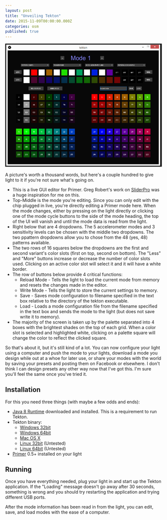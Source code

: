 ```yaml
---
layout: post
title: "Unveiling Tekton"
date: 2015-11-09T00:00:00.000Z
categories: osm
published: true
---
```

![Tekton](/images/tekton.png)

A picture's worth a thousand words, but here's a couple hundred to give light to it if you're not sure what's going on.

* This is a live GUI editor for Primer. Greg Robert's work on [SliderPro](http://github.com/gregroberti/Slider-Pro/) was a huge inspiration for me on this.
* Top-Middle is the mode you're editing. Since you can only edit with the chip plugged in live, you're directly editing a Primer mode here. When the mode changes, either by pressing on the light directly or clicking one of the mode cycle buttons to the side of the mode heading, the top of the UI will vanish and until the mode data is read from the light.
* Right below that are 4 dropdowns. The 5 accelerometer modes and 3 sensitivity levels can be chosen with the middle two dropdowns. The two ppattern dropdowns allow you to chose from the 48 (yes, 48) patterns available.
* The two rows of 16 squares below the dropdowns are the first and second variant's color slots (first on top, second on bottom). The "Less" and "More" buttons increase or decrease the number of color slots used. Clicking on an active color slot will select it and it will have a white border.
* The row of buttons below provide 4 critical functions:
  * Reload Mode - Tells the light to load the current mode from memory and resets the changes made in the editor.
  * Write Mode - Tells the light to store the current settings to memory.
  * Save - Saves mode configuration to filename specified in the text box relative to the directory of the tekton executable.
  * Load - Loads a mode configuration file from the filename specified in the text box and sends the mode to the light (but does not save write it to memory).
* The majority of the screen is taken up by the palette separated into 4 boxes with the brightest shades on the top of each grid. When a color slot is selected and highlighted white, clicking on a palette square will change the color to reflect the clicked square.

So that's about it, but it's still kind of a lot. You can now configure your light using a computer and push the mode to your lights, download a mode you design while out at a whoe for later use, or share your modes with the world by saving your presets and posting them on Facebook or elsewhere. I don't think I can design presets any other way now that I've got this. I'm sure you'll feel the same once you've tried it.


## Installation

For this you need three things (with maybe a few odds and ends):

* [Java 8 Runtime](http://www.oracle.com/technetwork/java/javase/downloads/jre8-downloads-2133155.html) downloaded and installed. This is a requirement to run Tekton.
* Tekton binary:
  * [Windows 32bit](/firmwares/tekton.0.1.win32.zip)
  * [Windows 64bit](/firmwares/tekton.0.1.win64.zip)
  * [Mac OS X](/firmwares/tekton.0.1.osx.zip)
  * [Linux 32bit](/firmwares/tekton.0.1.linux32.zip) (Untested)
  * [Linux 64bit](/firmwares/tekton.0.1.linux64.zip) (Untested)
* [Primer](/primer.html) 0.5+ installed on your light


## Running

Once you have everything needed, plug your light in and start up the Tekton application. If the "Loading" message doesn't go away after 30 seconds, something is wrong and you should try restarting the application and trying different USB ports.

After the mode information has been read in from the light, you can edit, save, and load modes with the ease of a computer.
